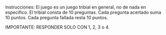 Instrucciones:
El juego es un juego tribial en general, no de nada en especifico.
El tribial consta de 10 preguntas.
Cada pregunta acertado suma 10 puntos.
Cada pregunta fallada resta 10 puntos.

IMPORTANTE: RESPONDER SOLO CON 1, 2, 3 o 4.
